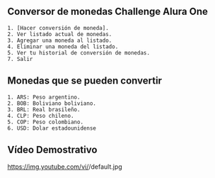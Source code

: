 ## Conversor de monedas Challenge Alura One

    1. [Hacer conversión de moneda].
    2. Ver listado actual de monedas.
    3. Agregar una moneda al listado.
    4. Eliminar una moneda del listado.
    5. Ver tu historial de conversión de monedas.
    7. Salir
    
## Monedas que se pueden convertir

    1. ARS: Peso argentino.
    2. BOB: Boliviano boliviano.
    3. BRL: Real brasileño.
    4. CLP: Peso chileno.
    5. COP: Peso colombiano.
    6. USD: Dolar estadounidense

## Vídeo Demostrativo

https://img.youtube.com/vi/<dRbhjeT42gDOKnOr>/default.jpg  
